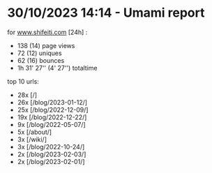 # 30/10/2023 14:14 - Umami report
for www.shifeiti.com [24h] :

 - 138 (14) page views
 - 72 (12) uniques
 - 62 (16) bounces
 - 1h 31' 27'' (4' 27'') totaltime


top 10 urls:
 - 28x [/]
 - 26x [/blog/2023-01-12/]
 - 25x [/blog/2022-12-09/]
 - 19x [/blog/2022-12-22/]
 - 9x [/blog/2022-05-07/]
 - 5x [/about/]
 - 3x [/wiki/]
 - 3x [/blog/2022-10-24/]
 - 2x [/blog/2023-02-03/]
 - 2x [/blog/2023-02-01/]



